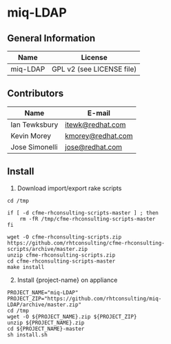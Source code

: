 # miq-LDAP

## General Information

| Name      | License                   |
| --------- | ------------------------- |
| miq-LDAP  | GPL v2 (see LICENSE file) |

## Contributors
| Name           | E-mail            |
| -------------- | ----------------- |
| Ian Tewksbury  | itewk@redhat.com |
| Kevin Morey    | kmorey@redhat.com |
| Jose Simonelli | jose@redhat.com   |

## Install
1) Download import/export rake scripts
```
cd /tmp

if [ -d cfme-rhconsulting-scripts-master ] ; then
    rm -fR /tmp/cfme-rhconsulting-scripts-master
fi

wget -O cfme-rhconsulting-scripts.zip https://github.com/rhtconsulting/cfme-rhconsulting-scripts/archive/master.zip
unzip cfme-rhconsulting-scripts.zip
cd cfme-rhconsulting-scripts-master
make install
```

2) Install {project-name} on appliance
```
PROJECT_NAME="miq-LDAP"
PROJECT_ZIP="https://github.com/rhtconsulting/miq-LDAP/archive/master.zip"
cd /tmp
wget -O ${PROJECT_NAME}.zip ${PROJECT_ZIP}
unzip ${PROJECT_NAME}.zip
cd ${PROJECT_NAME}-master
sh install.sh
```

